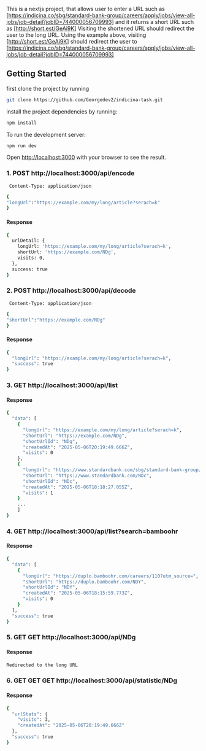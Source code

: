 This is a nextjs project, that allows user to enter a URL such as [https://indicina.co/sbg/standard-bank-group/careers/apply/jobs/view-all-jobs/job-detail?jobID=744000056709993] and it returns a
short URL such as [http://short.est/GeAi9K] Visiting the shortened URL should redirect the user to the long
URL. Using the example above, visiting [http://short.est/GeAi9K] should redirect the user to
[https://indicina.co/sbg/standard-bank-group/careers/apply/jobs/view-all-jobs/job-detail?jobID=744000056709993]


## Getting Started
first clone the project by running 

```bash
git clone https://github.com/Georgedev2/indicina-task.git

```

install the project dependencies by running:

```bash
npm install 

```
To run the development server:

```bash
npm run dev

```

Open [http://localhost:3000](http://localhost:3000) with your browser to see the result.

###  1. POST http://localhost:3000/api/encode
`` 
Content-Type: application/json
``

```bash
{
"longUrl":"https://example.com/my/long/article?serach=k"
}
```

#### Response

```bash
{
  urlDetail: {
    longUrl: 'https://example.com/my/long/article?serach=k',
    shortUrl: 'https://example.com/NDg',
    visits: 0,
  },
  success: true
}
```

### 2. POST http://localhost:3000/api/decode
`` 
Content-Type: application/json
``

```bash
{
"shortUrl":"https://example.com/NDg"
}
```

#### Response

```bash
{
  "longUrl": "https://example.com/my/long/article?serach=k",
  "success": true
}
```

### 3. GET  http://localhost:3000/api/list


#### Response

```bash
{
  "data": [
    {
      "longUrl": "https://example.com/my/long/article?serach=k",
      "shortUrl": "https://example.com/NDg",
      "shortUrlId": "NDg",
      "createdAt": "2025-05-06T20:19:49.666Z",
      "visits": 0
    },
    {
      "longUrl": "https://www.standardbank.com/sbg/standard-bank-group/careers/apply/jobs/view-all-jobs/job-detail?jobID=744000056709993",
      "shortUrl": "https://www.standardbank.com/NDc",
      "shortUrlId": "NDc",
      "createdAt": "2025-05-06T18:18:27.055Z",
      "visits": 1
    }
    ...
    ]
}   
```

###  4. GET  http://localhost:3000/api/list?search=bamboohr

#### Response

```bash
{
  "data": [
    {
      "longUrl": "https://duplo.bamboohr.com/careers/110?utm_source=",
      "shortUrl": "https://duplo.bamboohr.com/NDY",
      "shortUrlId": "NDY",
      "createdAt": "2025-05-06T18:15:59.773Z",
      "visits": 0
    }
  ],
  "success": true
}  
```

###  5. GET  GET  http://localhost:3000/api/NDg

#### Response

```bash
Redirected to the long URL  
```


###  6. GET  GET GET  http://localhost:3000/api/statistic/NDg

#### Response

```bash
{
  "urlStats": {
    "visits": 3,
    "createdAt": "2025-05-06T20:19:49.666Z"
  },
  "success": true
} 
```